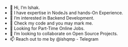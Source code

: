 - 👋 Hi, I’m Ishak.
- 🌱 I have expertise in NodeJs and hands-On Experience.
- 👀 I’m interested in Backend Development.
- 👴 Check my code and you may mark me.
- 🍳 Looking for Part-Time Online Jobs.
- 💞️ I’m looking to collaborate on Open Source Projects.
- 📫 Reach out to me by @ishqmp - Telegram

<!---
IshakMP/IshakMP is a ✨ special ✨ repository because its `README.md` (this file) appears on your GitHub profile.
You can click the Preview link to take a look at your changes.
--->
